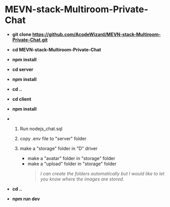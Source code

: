 # MEVN-stack-Multiroom-Private-Chat

- **git clone https://github.com/AcodeWizard/MEVN-stack-Multiroom-Private-Chat.git**
- **cd MEVN-stack-Multiroom-Private-Chat**
- **npm install**
- **cd server**
- **npm install**
- **cd ..**
- **cd client**
- **npm install**

- 1. Run nodejs_chat.sql
  2. copy .env file to "server" folder
  3. make a "storage" folder in "D" driver

     - make a "avatar" folder in "storage" folder
     - make a "upload" folder in "storage" folder
       > _I can create the folders automatically but I would like to let you know where the images are stored._

- **cd ..**
- **npm run dev**
